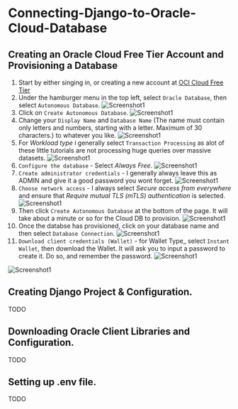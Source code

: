 # Connecting-Django-to-Oracle-Cloud-Database
## Creating an Oracle Cloud Free Tier Account and Provisioning a Database

1. Start by either singing in, or creating a new account at [OCI Cloud Free Tier](https://www.oracle.com/ca-en/cloud/free/)
2. Under the hamburger menu in the top left, select `Oracle Database`, then select `Autonomous Database`.
![Screenshot1](../assets/img1.png?raw=true)
3. Click on `Create Autonomous Database`.
![Screenshot1](../assets/img2.png?raw=true)
4. Change your `Display Name` and `Database Name` (The name must contain only letters and numbers, starting with a letter. Maximum of 30 characters.) to whatever you like.
![Screenshot1](../assets/img3.png?raw=true)
5. For _Workload type_ i generally select `Transaction Processing` as alot of these little tutorials are not processing huge queries over massive datasets.
![Screenshot1](../assets/img4.png?raw=true)
6. `Configure the database` - Select _Always Free_.
![Screenshot1](../assets/img5.png?raw=true)
7. `Create administrator credentials` - I generally always leave this as ADMIN and give it a good password you wont forget.
![Screenshot1](../assets/img6.png?raw=true)
8. `Choose network access` - I always select _Secure access from everywhere_ and ensure that _Require mutual TLS (mTLS) authentication_ is selected.
![Screenshot1](../assets/img7.png?raw=true)
9. Then click `Create Autonomous Database` at the bottom of the page. It will take about a minute or so for the Cloud DB to provision.
![Screenshot1](../assets/img8.png?raw=true)
10. Once the databse has provisioned, click on your database name and then select `Database Connection`.
![Screenshot1](../assets/img9.png?raw=true)
11. `Download client credentials (Wallet)` - for Wallet Type_ select `Instant Wallet`, then download the Wallet. It will ask you to input a password to create it. Do so, and remember the password.
![Screenshot1](../assets/img10.png?raw=true)

![Screenshot1](../assets/img11.png?raw=true)


## Creating Django Project & Configuration.
TODO

## Downloading Oracle Client Libraries and Configuration.
TODO

## Setting up .env file.
TODO

